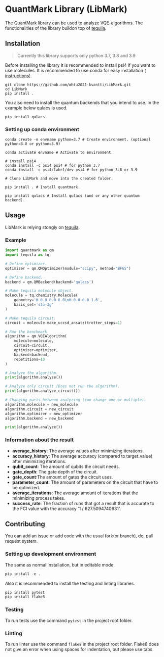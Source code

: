 # QuantMark Library (LibMark)
The QuantMark library can be used to analyze VQE-algorithms. The functionalities of the library buildon top of [tequila](https://github.com/aspuru-guzik-group/tequila).

## Installation
> Currently this library supports only python 3.7, 3.8 and 3.9

Before installing the library it is recommended to install psi4 if you want to use molecules. It is recommended to use conda for easy installation (
[instructions](#Setting-up-conda-environment)).

```
git clone https://github.com/ohtu2021-kvantti/LibMark.git
cd LibMark
pip install .
```

You also need to install the quantum backends that you intend to use. In the example below qulacs is used.
```
pip install qulacs
```

### Setting up conda environment
```shell
conda create -n envname python=3.7 # Create environment. (optional python=3.8 or python=3.9)

conda activate envname # Activate to environment.

# install psi4
conda install -c psi4 psi4 # for python 3.7
conda install -c psi4/label/dev psi4 # for python 3.8 or 3.9

# Clone LibMark and move into the created folder.

pip install . # Install quantmark.

pip install qulacs # Install qulacs (and or any other quantum backend).
```

## Usage
LibMark is relying stongly on [tequila](https://github.com/aspuru-guzik-group/tequila).
### Example
```python
import quantmark as qm
import tequila as tq

# Define optimizer.
optimizer = qm.QMOptimizer(module="scipy", method="BFGS")

# Define backend.
backend = qm.QMBackend(backend='qulacs')

# Make tequila molecule object.
molecule = tq.chemistry.Molecule(
    geometry='H 0.0 0.0 0.0\nH 0.0 0.0 1.6',
    basis_set='sto-3g'
)

# Make tequila circuit.
circuit = molecule.make_uccsd_ansatz(trotter_steps=1)

# Run the benchmark.
algorithm = qm.VQEAlgorithm(
    molecule=molecule,
    circuit=circuit,
    optimizer=optimizer,
    backend=backend,
    repetitions=10
)

# Analyze the algorithm.
print(algorithm.analyze())

# Analyze only circuit (Does not run the algorithm).
print(algorithm.analyze_circuit())
```
```python
# Changing parts between analyzing (can change one or multiple).
algorithm.molecule = new_molecule
algorithm.circuit = new_circuit
algorithm.optimizer = new_optimizer
algorithm.backend = new_backend

print(algorithm.analyze())
```
### Information about the result
* **average_history**: The average values after minimizing iterations.
* **accuracy_history**: The average accuracy (compared to target_value) after minimizing iterations.
* **qubit_count**: The amount of qubits the circuit needs.
* **gate_depth**: The gate depth of the circuit.
* **gate_count**:The amount of gates the circuit uses.
* **parameter_count**: The amount of parameters on the circuit that have to be optimized.
* **average_iterations**: The average amount of iterations that the minimizing process takes.
* **success_rate**: The fraction of runs that got a result that is accurate to the FCI value with the accuracy '1 / 627.5094740631'.


## Contributing
You can add an issue or add code with the usual fork(or branch), do, pull request system.

### Setting up development environment
The same as normal installation, but in editable mode.
```python
pip install -e .
```
Also it is recommended to install the testing and linting libraries.
```python
pip install pytest
pip install flake8
```
### Testing
To run tests use the command `pytest` in the project root folder.

### Linting
To run linter use the command `flake8` in the project root folder. Flake8 does not give an error when using spaces for indentation, but please use tabs.
